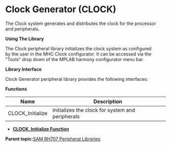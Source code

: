 # Clock Generator \(CLOCK\)

The Clock system generates and distributes the clock for the processor<br />and peripherals.

**Using The Library**

The Clock peripheral library initializes the clock system as configured<br />by the user in the MHC Clock configurator. It can be accessed via the<br />"Tools" drop down of the MPLAB harmony configurator menu bar.

**Library Interface**

Clock Generator peripheral library provides the following interfaces:

**Functions**

|Name|Description|
|----|-----------|
|CLOCK\_Initialize|Initializes the clock for system and peripherals|

-   **[CLOCK\_Initialize Function](GUID-B20B7C1D-72D7-48F2-BF71-688A22936393.md)**  


**Parent topic:**[SAM RH707 Peripheral Libraries](GUID-C2AC236D-363B-4378-A381-B281F67C8647.md)

